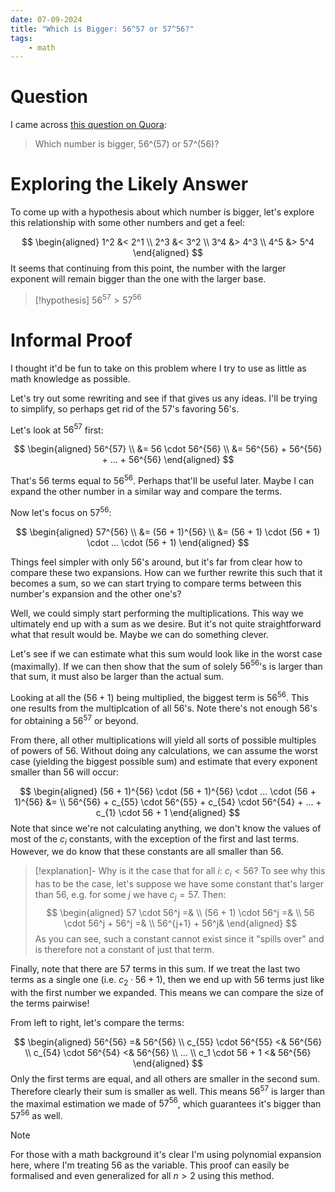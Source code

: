 ```yaml
---
date: 07-09-2024
title: "Which is Bigger: 56^57 or 57^56?"
tags:
    - math
---
```


# Question
I came across [this question on Quora](https://www.quora.com/Which-number-is-bigger-56-57-or-57-56):

> Which number is bigger, 56^(57) or 57^(56)?

# Exploring the Likely Answer
To come up with a hypothesis about which number is bigger, let's explore this relationship with some other numbers and get a feel:

$$
\begin{aligned}
1^2 &< 2^1 \\
2^3 &< 3^2 \\
3^4 &> 4^3 \\
4^5 &> 5^4
\end{aligned}
$$
It seems that continuing from this point, the number with the larger exponent will remain bigger than the one with the larger base.

> [!hypothesis]
> $56^{57} > 57^{56}$

# Informal Proof
I thought it'd be fun to take on this problem where I try to use as little as math knowledge as possible.

Let's try out some rewriting and see if that gives us any ideas. I'll be trying to simplify, so perhaps get rid of the $57$'s favoring $56$'s.

Let's look at $56^{57}$ first:

$$
\begin{aligned}
56^{57} \\
&= 56 \cdot 56^{56} \\
&= 56^{56} + 56^{56} + ... + 56^{56}
\end{aligned}
$$

That's $56$ terms equal to $56^{56}$. Perhaps that'll be useful later. Maybe I can expand the other number in a similar way and compare the terms.

Now let's focus on $57^{56}$:

$$
\begin{aligned}
57^{56} \\
&= (56 + 1)^{56} \\
&= (56 + 1) \cdot (56 + 1) \cdot ... \cdot (56 + 1)
\end{aligned}
$$

Things feel simpler with only $56$'s around, but it's far from clear how to compare these two expansions. How can we further rewrite this such that it becomes a sum, so we can start trying to compare terms between this number's expansion and the other one's?

Well, we could simply start performing the multiplications. This way we ultimately end up with a sum as we desire. But it's not quite straightforward what that result would be. Maybe we can do something clever.

Let's see if we can estimate what this sum would look like in the worst case (maximally). If we can then show that the sum of solely $56^{56}$'s is larger than that sum, it must also be larger than the actual sum.

Looking at all the $(56 + 1)$ being multiplied, the biggest term is $56^{56}$. This one results from the multiplcation of all $56$'s. Note there's not enough $56$'s for obtaining a $56^{57}$ or beyond.

From there, all other multiplications will yield all sorts of possible multiples of powers of $56$. Without doing any calculations, we can assume the worst case (yielding the biggest possible sum) and estimate that every exponent smaller than $56$ will occur:

$$
\begin{aligned}
(56 + 1)^{56} \cdot (56 + 1)^{56} \cdot ... \cdot (56 + 1)^{56} &= \\
56^{56} + c_{55} \cdot 56^{55} + c_{54} \cdot 56^{54} + ... + c_{1} \cdot 56 + 1
\end{aligned}
$$
Note that since we're not calculating anything, we don't know the values of most of the $c_i$ constants, with the exception of the first and last terms. However, we do know that these constants are all smaller than $56$.

> [!explanation]-
> Why is it the case that for all $i$: $c_i < 56$?
> To see why this has to be the case, let's suppose we have some constant that's larger than $56$, e.g. for some $j$ we have $c_j = 57$.
> Then:
> $$
> \begin{aligned}
> 57 \cdot 56^j =& \\
> (56 + 1) \cdot 56^j =& \\
> 56 \cdot 56^j + 56^j =& \\
> 56^{j+1} + 56^j&
> \end{aligned}
> $$
> As you can see, such a constant cannot exist since it "spills over" and is therefore not a constant of just that term.

Finally, note that there are $57$ terms in this sum. If we treat the last two terms as a single one (i.e. $c_2 \cdot 56 + 1$), then we end up with $56$ terms just like with the first number we expanded. This means we can compare the size of the terms pairwise!

From left to right, let's compare the terms:

$$
\begin{aligned}
56^{56} =& 56^{56} \\
c_{55} \cdot 56^{55} <& 56^{56} \\
c_{54} \cdot 56^{54} <& 56^{56} \\
... \\
c_1 \cdot 56 + 1 <& 56^{56}
\end{aligned}
$$
Only the first terms are equal, and all others are smaller in the second sum. Therefore clearly their sum is smaller as well. This means $56^{57}$ is larger than the maximal estimation we made of $57^{56}$, which guarantees it's bigger than $57^{56}$ as well.

> [!note]
> For those with a math background it's clear I'm using polynomial expansion here, where I'm treating $56$ as the variable. This proof can easily be formalised and even generalized for all $n > 2$ using this method.